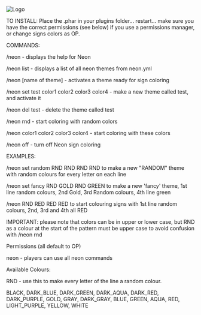![Logo](https://forums.pocketmine.net/data/resource_icons/2/2022.jpg?1467099838)

TO INSTALL: Place the .phar in your plugins folder... restart... make sure you have the correct permissions (see below) if you use a permissions manager, or change signs colors as OP.

COMMANDS:

/neon - displays the help for Neon

/neon list - displays a list of all neon themes from neon.yml

/neon [name of theme] - activates a theme ready for sign coloring

/neon set test color1 color2 color3 color4 - make a new theme called test, and activate it

/neon del test - delete the theme called test

/neon rnd - start coloring with random colors

/neon color1 color2 color3 color4 - start coloring with these colors

/neon off - turn off Neon sign coloring

EXAMPLES:


/neon set random RND RND RND RND to make a new "RANDOM" theme with random colours for every letter on each line

/neon set fancy RND GOLD RND GREEN to make a new 'fancy' theme, 1st line random colours, 2nd Gold, 3rd Random colours, 4th line green

/neon RND RED RED RED to start colouring signs with 1st line random colours, 2nd, 3rd and 4th all RED


IMPORTANT: please note that colors can be in upper or lower case, but RND as a colour at the start of the pattern must be upper case to avoid confusion with /neon rnd


Permissions (all default to OP)

neon - players can use all neon commands

Available Colours:

RND - use this to make every letter of the line a random colour.

BLACK, DARK_BLUE, DARK_GREEN, DARK_AQUA, DARK_RED, DARK_PURPLE, GOLD, GRAY, DARK_GRAY, BLUE, GREEN, AQUA, RED, LIGHT_PURPLE, YELLOW, WHITE

